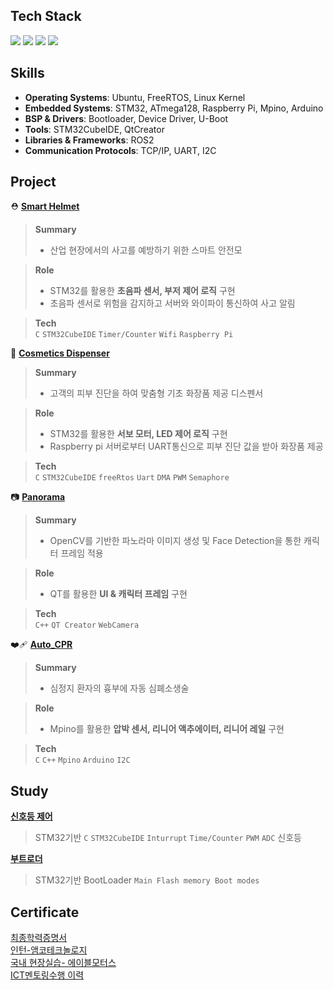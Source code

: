 <div align="left">

## Tech Stack  

<img src="https://img.shields.io/badge/c++-00599C?style=for-the-badge&logo=c%2B%2B&logoColor=white">
<img src="https://img.shields.io/badge/C-A8B9CC?style=for-the-badge&logo=C&logoColor=white">
<img src="https://img.shields.io/badge/Python-3776AB?style=for-the-badge&logo=Python&logoColor=white">
<img src="https://img.shields.io/badge/linux-FCC624?style=for-the-badge&logo=linux&logoColor=black">

</div>

<div align="left">

## Skills  

- **Operating Systems**: Ubuntu, FreeRTOS, Linux Kernel  
- **Embedded Systems**: STM32, ATmega128, Raspberry Pi, Mpino, Arduino
- **BSP & Drivers**: Bootloader, Device Driver, U-Boot  
- **Tools**: STM32CubeIDE, QtCreator  
- **Libraries & Frameworks**: ROS2  
- **Communication Protocols**: TCP/IP, UART, I2C

</div>

<div align="left">

## Project  
 ⛑️ **[Smart Helmet](https://github.com/yundongjun/stm32-auther-module)**
 > **Summary<br>**
 > - 산업 현장에서의 사고를 예방하기 위한 스마트 안전모

 > **Role<br>**  
 > - STM32를 활용한 **초음파 센서, 부저 제어 로직** 구현 <br> 
 > - 초음파 센서로 위험을 감지하고 서버와 와이파이 통신하여 사고 알림  

 > **Tech<br>** 
 > `C` `STM32CubeIDE` `Timer/Counter` `Wifi` `Raspberry Pi`
  
🧴 **[Cosmetics Dispenser](https://github.com/oohminji/intel-project)**
 > **Summary<br>**
 > - 고객의 피부 진단을 하여 맞춤형 기초 화장품 제공 디스펜서

 > **Role<br>**  
 > - STM32를 활용한 **서보 모터, LED 제어 로직** 구현 <br> 
 > - Raspberry pi 서버로부터 UART통신으로 피부 진단 값을 받아 화장품 제공

 > **Tech<br>** 
 > `C` `STM32CubeIDE` `freeRtos` `Uart` `DMA` `PWM` `Semaphore`

📷 **[Panorama](https://github.com/SulfurCamp/Intel_OpenCV_Project_Team2)**
 > **Summary<br>**
 > - OpenCV를 기반한 파노라마 이미지 생성 및 Face Detection을 통한 캐릭터 프레임 적용

 > **Role<br>**  
 > - QT를 활용한 **UI & 캐릭터 프레임** 구현 <br> 

 > **Tech<br>** 
 > `C++` `QT Creator` `WebCamera`

❤️‍🩹 **[Auto_CPR](https://github.com/oohminji/Auto_CPR_Machine)**
 > **Summary<br>**
 > - 심정지 환자의 흉부에 자동 심폐소생술

 > **Role<br>**  
 > - Mpino를 활용한 **압박 센서, 리니어 액추에이터, 리니어 레일** 구현 <br> 

 > **Tech<br>** 
 > `C` `C++` `Mpino` `Arduino` `I2C`
</div>

<div align="left">

## Study
**[신호등 제어](https://github.com/oohminji/STM32-Peripheral)** 
> STM32기반 `C` `STM32CubeIDE` `Inturrupt` `Time/Counter` `PWM` `ADC` 신호등 <br>

**[부트로더](https://github.com/oohminji/STM_BootLoader)** <br> 
> STM32기반 BootLoader `Main Flash memory Boot modes`

## Certificate
[최종학력증명서](https://github.com/user-attachments/files/22459710/default.pdf)<br>
[인턴-앰코테크놀로지](https://github.com/user-attachments/files/22459677/default.pdf)<br>
[국내 현장실습- 에이블모터스](https://github.com/user-attachments/files/22459696/default.pdf)<br>
[ICT멘토링수행 이력](https://github.com/user-attachments/files/22459734/ICT.pdf)





